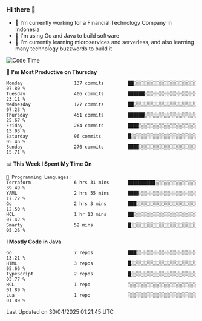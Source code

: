 ### Hi there 👋

<!--
**mazzama/mazzama** is a ✨ _special_ ✨ repository because its `README.md` (this file) appears on your GitHub profile.

Here are some ideas to get you started:

- 🔭 I’m currently working on ...
- 🌱 I’m currently learning ...
- 👯 I’m looking to collaborate on ...
- 🤔 I’m looking for help with ...
- 💬 Ask me about ...
- 📫 How to reach me: ...
- 😄 Pronouns: ...
- ⚡ Fun fact: ...
-->

- 🔭 I’m currently working for a Financial Technology Company in Indonesia
- :gun: I'm using Go and Java to build software
- 🌱 I’m currently learning microservices and serverless, and also learning many technology buzzwords to build it

<!--START_SECTION:waka-->
![Code Time](http://img.shields.io/badge/Code%20Time-3%2C868%20hrs%2018%20mins-blue)

📅 **I'm Most Productive on Thursday** 

```text
Monday                   137 commits         ██░░░░░░░░░░░░░░░░░░░░░░░   07.80 % 
Tuesday                  406 commits         ██████░░░░░░░░░░░░░░░░░░░   23.11 % 
Wednesday                127 commits         ██░░░░░░░░░░░░░░░░░░░░░░░   07.23 % 
Thursday                 451 commits         ██████░░░░░░░░░░░░░░░░░░░   25.67 % 
Friday                   264 commits         ████░░░░░░░░░░░░░░░░░░░░░   15.03 % 
Saturday                 96 commits          █░░░░░░░░░░░░░░░░░░░░░░░░   05.46 % 
Sunday                   276 commits         ████░░░░░░░░░░░░░░░░░░░░░   15.71 % 
```


📊 **This Week I Spent My Time On** 

```text
💬 Programming Languages: 
Terraform                6 hrs 31 mins       ██████████░░░░░░░░░░░░░░░   39.49 % 
YAML                     2 hrs 55 mins       ████░░░░░░░░░░░░░░░░░░░░░   17.72 % 
Go                       2 hrs 3 mins        ███░░░░░░░░░░░░░░░░░░░░░░   12.50 % 
HCL                      1 hr 13 mins        ██░░░░░░░░░░░░░░░░░░░░░░░   07.42 % 
Smarty                   52 mins             █░░░░░░░░░░░░░░░░░░░░░░░░   05.26 % 
```

**I Mostly Code in Java** 

```text
Go                       7 repos             ███░░░░░░░░░░░░░░░░░░░░░░   13.21 % 
HTML                     3 repos             █░░░░░░░░░░░░░░░░░░░░░░░░   05.66 % 
TypeScript               2 repos             █░░░░░░░░░░░░░░░░░░░░░░░░   03.77 % 
HCL                      1 repo              ░░░░░░░░░░░░░░░░░░░░░░░░░   01.89 % 
Lua                      1 repo              ░░░░░░░░░░░░░░░░░░░░░░░░░   01.89 % 
```




 Last Updated on 30/04/2025 01:21:45 UTC
<!--END_SECTION:waka-->
